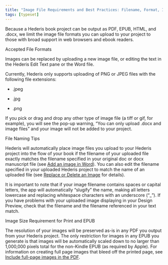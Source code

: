 ```yaml
---
title: "Image File Requirements and Best Practices: Filename, Format, Image Size"
tags: [typeset]
---
```

 
<html><body><section data-type="chapter" class="hsecchapter" data-hederis-type="hsecchapter" id="image_best_practices" data-pi-attrs="id: image_best_practices; data-tags: typeset;" role="doc-chapter" data-tags="typeset" data-author-name=" " data-book-title=" " title="Image File Requirements and Best Practices: Filename, Format, Image Size"><p class="hblkp" data-hederis-type="hblkp" id="pTQta9NgE">Because a Hederis book project can be output as PDF, EPUB, HTML, and .docx, we limit the image file formats you can upload to your project to those with broad support in web browsers and ebook readers. </p><p class="hblkh1" data-hederis-type="hblkh1" id="pnZ4BbUcp">Accepted File Formats</p><p class="hblkp" data-hederis-type="hblkp" id="ppLAeNMpQ">Images can be replaced by uploading a new image file, or editing the text in the Hederis Edit Text pane or the Word file.</p><p class="hblkp" data-hederis-type="hblkp" id="p5RdEHMsF">Currently, Hederis only supports uploading of PNG or JPEG files with the following file extensions:</p><ul class="hwprbulletlist" data-hederis-type="hwprbulletlist" id="pE1ZQUfwj"><li class="hblkuli" data-hederis-type="hblkuli" id="lizRVCOjHx"><p class="hblkuli" data-hederis-type="hblklip" id="pQJ2KaXoL">.jpeg</p></li><li class="hblkuli" data-hederis-type="hblkuli" id="lik3BPpQBi"><p class="hblkuli" data-hederis-type="hblklip" id="pw6Ds0ATy">.jpg</p></li><li class="hblkuli" data-hederis-type="hblkuli" id="liwUZkKZc0"><p class="hblkuli" data-hederis-type="hblklip" id="psX3Mu4GZ">.png</p></li></ul><p class="hblkp" data-hederis-type="hblkp" id="p7wfXwsgU">If you pick or drag and drop any other type of image file (a tiff or gif, for example), you will see the pop-up warning, &#8220;You can only upload .docx and image files&#8221; and your image will not be added to your project.</p><p class="hblkh1" data-hederis-type="hblkh1" id="pBsrYatv7">File Naming Tips</p><p class="hblkp" data-hederis-type="hblkp" id="ppG3RSYTZ">Hederis will automatically place image files you upload to your Hederis project into the flow of your book if the filename of your uploaded file exactly matches the filename specified in your original doc or docx manuscript file (see <a href="{% link _docs/add-an-image.md %}" data-hederis-type="hspana" id="p9vAZEudS"><span class="Hyperlink" data-hederis-type="hspnspan" id="pCJ4qrp3J">Add an image in Word</span></a>). You can also edit the filename specified in your uploaded Hederis project to match the name of an uploaded file (see <a href="{% link _docs/replace-an-image.md %}" data-hederis-type="hspana" id="pG15ON0nG"><span class="Hyperlink" data-hederis-type="hspnspan" id="pjJs5s90h">Replace or Delete an Image</span></a> for details). </p><p class="hblkp" data-hederis-type="hblkp" id="pxR8dPXNs">It is important to note that if your image filename contains spaces or capital letters, the app will automatically &#8220;slugify&#8221; the name, making all letters lowercase and replacing whitespace characters with an underscore (&#8220;_&#8221;). If you have problems with your uploaded image displaying in your Design Preview, check that the filename and the filename referenced in your text match.</p><p class="hblkh1" data-hederis-type="hblkh1" id="pwdwRncMb">Image Size Requirement for Print and EPUB</p><p class="hblkp" data-hederis-type="hblkp" id="puvDabfH1">The resolution of your images will be preserved as-is in any PDF you output from your Hederis project. The only restriction for images in any EPUB you generate is that images will be automatically scaled down to no larger than 1,000,000 pixels total for the non-Kindle EPUB (as required by Apple). For information on creating full page images that bleed off the printed page, see <a href="{% link _docs/include-full-page-images.md %}" data-hederis-type="hspana" id="pdMVCavyh"><span class="Hyperlink" data-hederis-type="hspnspan" id="pV9A139lQ">Include full-page images in the PDF</span></a>.</p></section></body></html>
